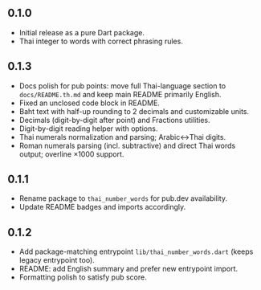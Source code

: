 ## 0.1.0

- Initial release as a pure Dart package.
- Thai integer to words with correct phrasing rules.

## 0.1.3
- Docs polish for pub points: move full Thai-language section to `docs/README.th.md` and keep main README primarily English.
- Fixed an unclosed code block in README.
- Baht text with half-up rounding to 2 decimals and customizable units.
- Decimals (digit-by-digit after point) and Fractions utilities.
- Digit-by-digit reading helper with options.
- Thai numerals normalization and parsing; Arabic↔Thai digits.
- Roman numerals parsing (incl. subtractive) and direct Thai words output; overline ×1000 support.

## 0.1.1

- Rename package to `thai_number_words` for pub.dev availability.
- Update README badges and imports accordingly.

## 0.1.2

- Add package-matching entrypoint `lib/thai_number_words.dart` (keeps legacy entrypoint too).
- README: add English summary and prefer new entrypoint import.
- Formatting polish to satisfy pub score.
